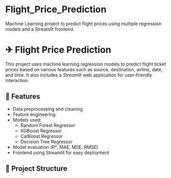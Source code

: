 # Flight_Price_Prediction
Machine Learning project to predict flight prices using multiple regression models and a Streamlit frontend.

# ✈ Flight Price Prediction

This project uses machine learning regression models to predict flight ticket prices based on various features such as source, destination, airline, date, and time. It also includes a *Streamlit* web application for user-friendly interaction.

## 📌 Features

- Data preprocessing and cleaning
- Feature engineering
- Models used:
  - Random Forest Regressor
  - XGBoost Regressor
  - CatBoost Regressor
  - Decision Tree Regressor
- Model evaluation (R², MAE, MSE, RMSE)
- Frontend using Streamlit for easy deployment

## 📁 Project Structure
